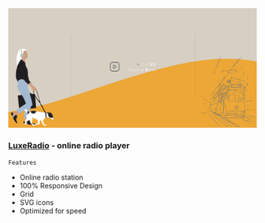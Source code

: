 <img src="preview/view.png">

### [LuxeRadio](https://luxeradio.vercel.app/) - online radio player ###

```
Features
```

- Online radio station
- 100% Responsive Design
- Grid
- SVG icons 
- Optimized for speed

